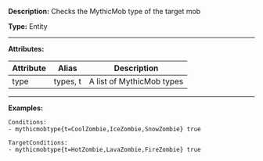 **Description:** Checks the MythicMob type of the target mob

**Type:** Entity

---

**Attributes:**

| Attribute | Alias    | Description               |
| --------- | -------- | ------------------------- |
| type      | types, t | A list of MythicMob types |

---

**Examples:**

```
Conditions:
- mythicmobtype{t=CoolZombie,IceZombie,SnowZombie} true
```

```
TargetConditions:
- mythicmobtype{t=HotZombie,LavaZombie,FireZombie} true
```